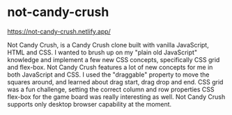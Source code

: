 # not-candy-crush

https://not-candy-crush.netlify.app/

Not Candy Crush, is a Candy Crush clone built with vanilla JavaScript, HTML and CSS. I wanted to brush up on my "plain old JavaScript" knowledge and implement a few new CSS concepts, specifically CSS grid and flex-box. Not Candy Crush features a lot of new concepts for me in both JavaScript and CSS. I used the "draggable" property to move the squares around, and learned about drag start, drag drop and end. CSS grid was a fun challenge, setting the correct column and row properties CSS flex-box for the game board was really interesting as well. Not Candy Crush supports only desktop browser capability at the moment.
